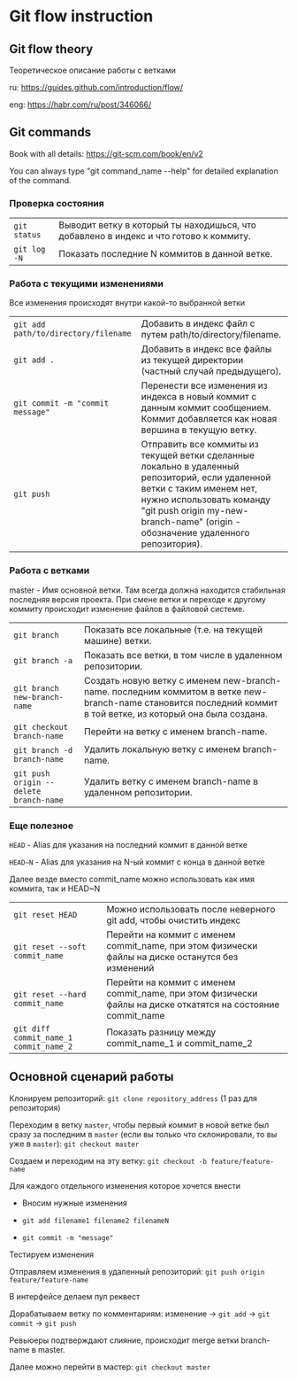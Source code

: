 # Git flow instruction
## Git flow theory
Теоретическое описание работы с ветками

ru: https://guides.github.com/introduction/flow/

eng: https://habr.com/ru/post/346066/

## Git commands
Book with all details: https://git-scm.com/book/en/v2

You can always type "git command_name --help" for detailed explanation of the command.


### Проверка состояния
|   |   |
| - | - |
| `git status` | Выводит ветку в который ты находишься, что добавлено в индекс и что готово к коммиту. |
| `git log -N` | Показать последние N коммитов в данной ветке. |

### Работа с текущими изменениями
Все изменения происходят внутри какой-то выбранной ветки

|   |   |
| - | - |
|`git add path/to/directory/filename` | Добавить в индекс файл с путем path/to/directory/filename.|
|`git add .` | Добавить в индекс все файлы из текущей директории (частный случай предыдущего).|
|`git commit -m "commit message"` | Перенести все изменения из индекса в новый коммит с данным коммит сообщением. Коммит добавляется как новая вершина в текущую ветку.|
|`git push` | Отправить все коммиты из текущей ветки сделанные локально в удаленный репозиторий, если удаленной ветки с таким именем нет, нужно использовать команду "git push origin my-new-branch-name" (origin - обозначение удаленного репозитория).|

### Работа с ветками
master - Имя основной ветки. Там всегда должна находится стабильная последняя версия проекта.
При смене ветки и переходе к другому коммиту происходит изменение файлов в файловой системе.

|   |   |
| - | - |
|`git branch` | Показать все локальные (т.е. на текущей машине) ветки.|
|`git branch -a`  | Показать все ветки, в том числе в удаленном репозитории.|
|`git branch new-branch-name` | Создать новую ветку с именем new-branch-name. последним коммитом в ветке new-branch-name  становится последний коммит в той ветке, из который она была создана.|
|`git checkout branch-name` | Перейти на ветку с именем branch-name.|
|`git branch -d branch-name` | Удалить локальную ветку с именем branch-name.|
|`git push origin --delete branch-name` | Удалить ветку с именем branch-name в удаленном репозитории.|

### Еще полезное

`HEAD` - Alias для указания на последний коммит в данной ветке

`HEAD~N` - Alias для указания на N-ый коммит с конца в данной ветке

Далее везде вместо commit_name можно использовать как имя коммита, так и HEAD~N

|   |   |
| - | - |
|`git reset HEAD` | Можно использовать после неверного git add, чтобы очистить индекс|
|`git reset --soft commit_name` | Перейти на коммит с именем commit_name, при этом физически файлы на диске останутся без изменений|
|`git reset --hard commit_name` | Перейти на коммит с именем commit_name, при этом физически файлы на диске откатятся на состояние commit_name|
|`git diff commit_name_1 commit_name_2` | Показать разницу между commit_name_1 и commit_name_2|


## Основной сценарий работы
Клонируем репозиторий: `git clone repository_address` (1 раз для репозитория)

Переходим в ветку `master`, чтобы первый коммит в новой ветке был сразу за последним в `master` (если вы только что склонировали, то вы уже в `master`): `git checkout master`

Создаем и переходим на эту ветку: `git checkout -b feature/feature-name`

Для каждого отдельного изменения которое хочется внести

   - Вносим нужные изменения
   
   - `git add filename1 filename2 filenameN`
   
   - `git commit -m "message"`
   
Тестируем изменения

Отправляем изменения в удаленный репозиторий: `git push origin feature/feature-name`

В интерфейсе делаем пул реквест

Дорабатываем ветку по комментариям: изменение -> `git add` -> `git commit` -> `git push`

Ревьюеры подтверждают слияние, происходит merge ветки branch-name в master.

Далее можно перейти в мастер: `git checkout master`

